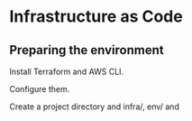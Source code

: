# Infrastructure as Code

## Preparing the environment

Install Terraform and AWS CLI.

Configure them.

Create a project directory and infra/, env/ and 